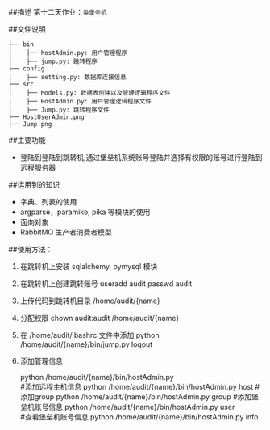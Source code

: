 ##描述
第十二天作业：`类堡垒机`


##文件说明

    ├── bin
    │    ├── hostAdmin.py: 用户管理程序
    │    ├── jump.py: 跳转程序
    ├── config
    │    ├── setting.py: 数据库连接信息
    ├── src
    │    ├── Models.py: 数据表创建以及管理逻辑程序文件
    │    ├── HostAdmin.py: 用户管理逻辑程序文件
    │    ├── Jump.py: 跳转程序文件
    ├── HostUserAdmin.png
    ├── Jump.png
         
            
##主要功能

* 登陆到登陆到跳转机,通过堡垒机系统账号登陆并选择有权限的账号进行登陆到远程服务器
    
##运用到的知识
* 字典、列表的使用
* argparse，paramiko, pika 等模块的使用
* 面向对象
* RabbitMQ 生产者消费者模型

##使用方法：
1. 在跳转机上安装 sqlalchemy, pymysql 模块
2. 在跳转机上创建跳转账号
useradd audit
passwd audit
3. 上传代码到跳转机目录 /home/audit/{name}
4. 分配权限
chown audit:audit /home/audit/{name}
5. 在 /home/audit/.bashrc 文件中添加
python /home/audit/{name}/bin/jump.py
logout
6. 添加管理信息

    python /home/audit/{name}/bin/hostAdmin.py    
    #添加远程主机信息
    python /home/audit/{name}/bin/hostAdmin.py host
    #添加group
    python /home/audit/{name}/bin/hostAdmin.py group 
    #添加堡垒机账号信息
    python /home/audit/{name}/bin/hostAdmin.py user   
    #查看堡垒机账号信息
    python /home/audit/{name}/bin/hostAdmin.py info   
            
            
            
       
    
            
           
    